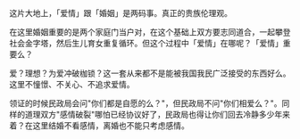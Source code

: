 这片大地上，「爱情」跟「婚姻」是两码事。真正的贵族伦理观。

在这里婚姻重要的是两个家庭门当户对，在这个基础上双方要志同道合，一起攀登社会金字塔，然后生儿育女重复循环。但这个过程中「爱情」在哪呢？「爱情」重要么？

爱？理想？为爱冲破枷锁？这一套从来都不是能被我国我民广泛接受的东西好么。这里不憧憬、不关心、不追求爱情。

领证的时候民政局会问"你们都是自愿的么？"，但民政局不问"你们相爱么？"。同样的道理双方"感情破裂"哪怕已经协议好了，民政局也得让你们回去冷静多少年来着？在这里结婚不看感情，离婚也不能只考虑感情。
